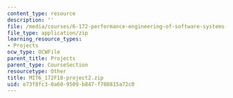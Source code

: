 ```yaml
---
content_type: resource
description: ''
file: /media/courses/6-172-performance-engineering-of-software-systems-fall-2018/e73f8fc30a609509b847f708815a72c0_MIT6_172F18-project2.zip
file_type: application/zip
learning_resource_types:
- Projects
ocw_type: OCWFile
parent_title: Projects
parent_type: CourseSection
resourcetype: Other
title: MIT6_172F18-project2.zip
uid: e73f8fc3-0a60-9509-b847-f708815a72c0
---
```

